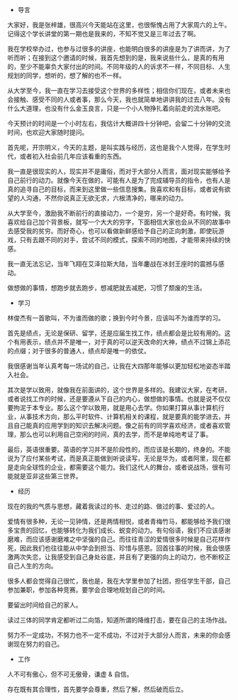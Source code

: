 * 导言

大家好，我是张梓雄，很高兴今天能站在这里，也很惭愧占用了大家周六的上午。记得这个学长讲堂的第一期也是我来的，不知不觉又是三年过去了啊。

我在学校举办过，也参与过很多的讲座，也能明白很多的讲座是为了讲而讲，为了听而听；在接到这个邀请的时候，我首先想到的是，我来说些什么，是真的有用的，至少不能辜负大家付出的时间。不同年级的人的诉求不一样，不同目标、人生规划的同学，想听的，想了解的也不一样。

从大学至今，我一直在学习去接受这个世界的多样性；相信你们现在，或者未来也会接触、感受不同的人或者事，那么今天，我也就简单地讲讲我的过去八年。没有什么大道理，也没有什么金玉良言，只是一个小人物挣扎着向前走的流水账吧。

今天预计的时间是一个小时左右，我估计大概讲四十分钟吧，会留二十分钟的交流时间，也欢迎大家随时提问。

首先呢，开宗明义，今天的主题，是叫实践与经历，这也是我个人觉得，在学生时代，或者初入社会前几年应该看重的东西。

我一直是很现实的人，现实并不是庸俗，而对于大部分人而言，面对现实能够给予自己前行的动力。就像今天在做的，可能有人是为了完成辅导员的指令，也有人是真的追寻自己的目标，而来到这里做一些信息搜集。我喜欢和有目标，或者说有欲望的人沟通，不然你说真正无欲无求，六根清净的，哪来的动力。

从大学至今，激励我不断前行的直接动力，一个是穷，另一个是好奇。有时候，我喜欢给自己加个背景板，就写一个大大的穷字，下面相信大家也会从不同的故事中去感受我的贫穷。而好奇心，也可以看做新鲜感给予自己的正向刺激，即使玩游戏，只有去跟不同的对手，尝试不同的模式，探索不同的地图，才能带来持续的快感。

我一直无法忘记，当年飞翔在艾泽拉斯大陆，当年鏖战在冰封王座时的震撼与感动。

做想做的事情，想跑步就去跑步，想减肥就去减肥，习惯了颓废的生活。

* 学习

林俊杰有一首歌叫，不为谁而做的歌；换到今时今景，应该叫不为谁而学的习。

首先是绩点，无论是保研、留学，还是应届生找工作，绩点都会是比较有用的。这个有用表示，绩点并不是唯一，对于真的可以逆天改命的大神，绩点不过锦上添花的点缀；对于很多的普通人，绩点却是唯一的依仗。

我很感谢当年认真考每一场试的自己，让我在大四那年能够以更加轻松地姿态半踏入社会。

其次是学以致用，就像我在前面讲的，这个世界是多样的。我建议大家，在考研，或者说找工作的时候，还是要遵从下自己的内心，做想做的事情。也就是说不仅仅要拘泥于本专业。那么这个学以致用，就是用心去学。你如果打算从事计算机行业，从事技术方向，那么平时软件、计算机相关的课程，就是要真的能学进去，并且自己能真的应用学到的知识去解决问题。像之前有的同学喜欢经济，或者喜欢管理，那么也可以利用自己空闲的时间，真的去学，而不是单纯地考证了事。

最后，英语很重要。英语的学习并不是阶段性的，而应该是长期的，终身的。不能说为了应付某些考试，而是真正能做到听说读写，无论是华为，或者阿里，现在都是走向全球性的企业，都需要这个能力。我们这代人的舞台，或者说战场，很有可能就是亚非这些第三世界。

* 经历

现在的我的气质与思想，藏着我读过的书、走过的路、做过的事、爱过的人。

爱情有很多种，无论一见钟情，还是两情相悦，或者青梅竹马，都能够给予我们很多宝贵的回忆，也能够转化为我们成长、蜕变的动力。有句俗语，我们不应该感谢磨难，而应该感谢磨难之中坚强的自己。而往往青涩的爱情很多时候是自己花样作死，因此我们也往往能从中学会到担当、珍惜与感恩。回首往事的时候，我会很感激两次失恋，让我感受到自己身处谷底，并且有了更强的向上的动力，也不断校正自己人生的方向。

很多人都会觉得自己很忙，我也是，我在大学里参加了社团，担任学生干部，自己参加兼职，参加各种竞赛。要学会合理地规划自己的时间。

要留出时间给自己的家人。

读过三体的同学肯定都听过二向箔，知道所谓的降维打击，要在自己的主场作战。

努力不一定成功，不努力也不一定不成功，不过对于大部分人而言，未来的你会感谢现在努力的自己。

* 工作

人不可有傲心，但不可无傲骨，谦虚 & 自信。

存在既有其合理性，首先要学会尊重，然后了解，然后破而后立。
